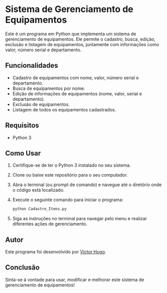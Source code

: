 # Sistema de Gerenciamento de Equipamentos

Este é um programa em Python que implementa um sistema de gerenciamento de equipamentos. Ele permite o cadastro, busca, edição, exclusão e listagem de equipamentos, juntamente com informações como valor, número serial e departamento.

## Funcionalidades

- Cadastro de equipamentos com nome, valor, número serial e departamento.
- Busca de equipamentos por nome.
- Edição de informações de equipamentos (nome, valor, serial e departamento).
- Exclusão de equipamentos.
- Listagem de todos os equipamentos cadastrados.

## Requisitos

- Python 3

## Como Usar

1. Certifique-se de ter o Python 3 instalado no seu sistema.
2. Clone ou baixe este repositório para o seu computador.
3. Abra o terminal (ou prompt de comando) e navegue até o diretório onde o código está localizado.
4. Execute o seguinte comando para iniciar o programa:

   ```bash
   python Cadastro_Itens.py
   ```

5. Siga as instruções no terminal para navegar pelo menu e realizar diferentes ações de gerenciamento.

## Autor

Este programa foi desenvolvido por [Victor Hugo](https://github.com/VictorHugoGutierrez).

## Conclusão

Sinta-se à vontade para usar, modificar e melhorar este sistema de gerenciamento de equipamentos!
